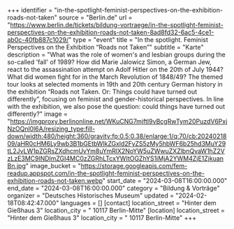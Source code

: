 +++
identifier = "in-the-spotlight-feminist-perspectives-on-the-exhibition-roads-not-taken"
source = "Berlin.de"
url = "https://www.berlin.de/tickets/bildung-vortraege/in-the-spotlight-feminist-perspectives-on-the-exhibition-roads-not-taken-8ad8fd32-6ac5-4ce1-ab0c-40fb887c1029/"
type = "event"
title = "In the spotlight. Feminist Perspectives on the Exhibition “Roads not Taken”"
subtitle = "Karte"
description = "What was the role of women's and lesbian groups during the so-called 'fall' of 1989? How did Marie Jalowicz Simon, a German Jew, react to the assassination attempt on Adolf Hitler on the 20th of July 1944? What did women fight for in the March Revolution of 1848/49? The themed tour looks at selected moments in 19th and 20th century German history in the exhibition “Roads not Taken. Or: Things could have turned out differently”, focusing on feminist and gender-historical perspectives. In line with the exhibition, we also pose the question: could things have turned out differently?"
image = "https://imgproxy.berlinonline.net/WKuCNG7mjftI9vBcgRwTym20PuzdV6PxjNzOQnl0l6A/resizing_type:fill-down/width:480/height:360/gravity:fp:0.5:0.38/enlarge:1/q:70/cb:2024021809/aHR0cHM6Ly9wb3B1bGEtbWlkZGxld2FyZS5zMy5hbWF6b25hd3MuY29tL2JvLW1pZGRsZXdhcmUvYm8uYmRlX2NoYW5uZWwuZXZlbnQvaW1hZ2VzLzE3MC9lNDlmZGI4MC0zZGRhLTcxYWItOGZhYS1iMjA2YWM4ZjE1ZjkuanBn.jpg"
image_bucket = "https://storage.googleapis.com/fem-readup.appspot.com/in-the-spotlight-feminist-perspectives-on-the-exhibition-roads-not-taken.webp"
start_date = "2024-03-08T16:00:00.000"
end_date = "2024-03-08T16:00:00.000"
category = "Bildung & Vorträge"
organizer = "Deutsches Historisches Museum"
updated = "2024-02-18T08:42:47.000"
languages = []
[contact]
location_street = "Hinter dem Gießhaus 3"
location_city = " 10117 Berlin-Mitte"
[location]
location_street = "Hinter dem Gießhaus 3"
location_city = " 10117 Berlin-Mitte"
+++
